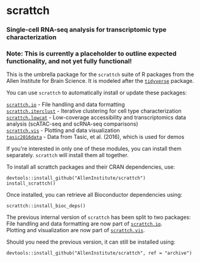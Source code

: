 # scrattch
### **S**ingle-**c**ell **R**NA-seq **a**nalysis for **t**ranscriptomic **t**ype **ch**aracterization

### **Note: This is currently a placeholder to outline expected functionality, and not yet fully functional!**

This is the umbrella package for the `scrattch` suite of R packages from the Allen Institute for Brain Science. It is modeled after the [`tidyverse`](https://www.tidyverse.org/) package.  

You can use `scrattch` to automatically install or update these packages:  

[`scrattch.io`](https://github.com/AllenInstitute/scrattch.io) - File handling and data formatting  
[`scrattch.iterclust`](https://github.com/AllenInstitute/iterclust) - Iterative clustering for cell type characterization  
[`scrattch.lowcat`](https://github.com/AllenInstitute/lowcat)  - Low-coverage accessibility and transcriptomics data analysis (scATAC-seq and scRNA-seq comparisons)  
[`scrattch.vis`](https://github.com/AllenInstitute/scrattch.vis) - Plotting and data visualization  
[`tasic2016data`](https://github.com/AllenInstitute/tasic2016data) - Data from Tasic, et al. (2016), which is used for demos  

If you're interested in only one of these modules, you can install them separately. `scrattch` will install them all together.  

To install all scrattch packages and their CRAN dependencies, use:
```
devtools::install_github("AllenInstitute/scrattch")
install_scrattch()
```

Once installed, you can retrieve all Bioconductor dependencies using:
```
scrattch::install_bioc_deps()
```

The previous internal version of `scrattch` has been split to two packages:  
File handling and data formatting are now part of [`scrattch.io`](https://github.com/AllenInstitute/scrattch.io).  
Plotting and visualization are now part of [`scrattch.vis`](https://github.com/AllenInstitute/scrattch.vis).  

Should you need the previous version, it can still be installed using:  
```
devtools::install_github("AllenInstitute/scrattch", ref = "archive")
```
